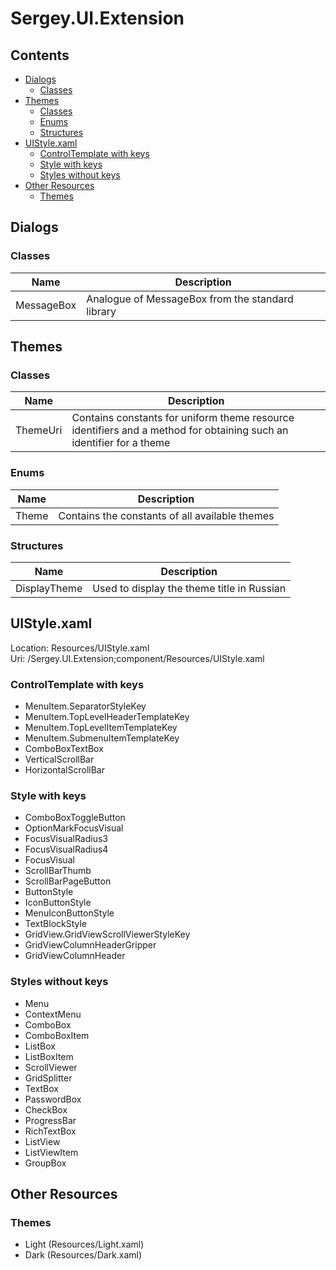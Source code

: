 # Sergey.UI.Extension
## Contents
- [Dialogs](#dialogs)
  - [Classes](#classes)
- [Themes](#themes)
  - [Classes](#classes-1)
  - [Enums](#enums)
  - [Structures](#structures)
- [UIStyle.xaml](#uistylexaml)
  - [ControlTemplate with keys](#controltemplate-with-keys)
  - [Style with keys](#style-with-keys)
  - [Styles without keys](#styles-without-keys)
- [Other Resources](#other-resources)
  - [Themes](#themes-1)
## Dialogs
### Classes
Name|Description
-|-
MessageBox|Analogue of MessageBox from the standard library
## Themes
### Classes
Name|Description
-|-
ThemeUri|Contains constants for uniform theme resource identifiers and a method for obtaining such an identifier for a theme
### Enums
Name|Description
-|-
Theme|Contains the constants of all available themes
### Structures
Name|Description
-|-
DisplayTheme|Used to display the theme title in Russian
## UIStyle.xaml
Location: Resources/UIStyle.xaml  
Uri: /Sergey.UI.Extension;component/Resources/UIStyle.xaml
### ControlTemplate with keys
- MenuItem.SeparatorStyleKey
- MenuItem.TopLevelHeaderTemplateKey
- MenuItem.TopLevelItemTemplateKey
- MenuItem.SubmenuItemTemplateKey
- ComboBoxTextBox
- VerticalScrollBar
- HorizontalScrollBar
### Style with keys
- ComboBoxToggleButton
- OptionMarkFocusVisual
- FocusVisualRadius3
- FocusVisualRadius4
- FocusVisual
- ScrollBarThumb
- ScrollBarPageButton
- ButtonStyle
- IconButtonStyle
- MenuIconButtonStyle
- TextBlockStyle
- GridView.GridViewScrollViewerStyleKey
- GridViewColumnHeaderGripper
- GridViewColumnHeader
### Styles without keys
- Menu
- ContextMenu
- ComboBox
- ComboBoxItem
- ListBox
- ListBoxItem
- ScrollViewer
- GridSplitter
- TextBox
- PasswordBox
- CheckBox
- ProgressBar
- RichTextBox
- ListView
- ListViewItem
- GroupBox
## Other Resources
### Themes
- Light (Resources/Light.xaml)
- Dark (Resources/Dark.xaml)
